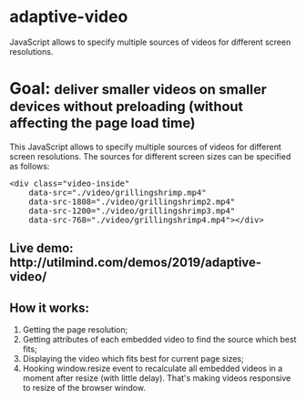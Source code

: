 # adaptive-video
JavaScript allows to specify multiple sources of videos for different screen resolutions.

<h1>Goal: <small>deliver smaller videos on smaller devices without preloading (without affecting the page load time)</small></h1>
  <p>This JavaScript allows to specify multiple sources of videos for different screen resolutions. The sources for different screen sizes can be specified as follows:</p>
  
  <pre>&lt;div class="video-inside"
    data-src="./video/grillingshrimp.mp4"
    data-src-1808="./video/grillingshrimp2.mp4"
    data-src-1200="./video/grillingshrimp3.mp4"
    data-src-768="./video/grillingshrimp4.mp4"&gt;&lt;/div&gt;</pre>
    
  <h2>Live demo: http://utilmind.com/demos/2019/adaptive-video/</h2>

  <h2>How it works:</h2>
  <ol>
    <li>Getting the page resolution;</li>
    <li>Getting attributes of each embedded video to find the source which best fits;</li>
    <li>Displaying the video which fits best for current page sizes;</li>
    <li>Hooking window.resize event to recalculate all embedded videos in a moment after resize (with little delay). That's making videos responsive to resize of the browser window.</li>
  </ol>
